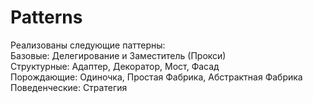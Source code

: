 # Patterns
Реализованы следующие паттерны:  
Базовые: Делегирование и Заместитель (Прокси)  
Структурные: Адаптер, Декоратор, Мост, Фасад  
Порождающие: Одиночка, Простая Фабрика, Абстрактная Фабрика  
Поведенческие: Стратегия
